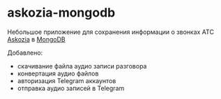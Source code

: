 # askozia-mongodb
Небольшое приложение для сохранения информации о звонках АТС [Askozia](https://www.askozia.ru/) в [MongoDB](https://www.mongodb.com/)

Добавлено:
- скачивание файла аудио записи разговора
- конвертация аудио файлов
- авторизация Telegram аккаунтов
- отправка аудио записей в Telegram
